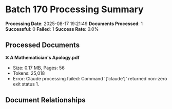 # Batch 170 Processing Summary

**Processing Date**: 2025-08-17 19:21:49
**Documents Processed**: 1
**Successful**: 0
**Failed**: 1
**Success Rate**: 0.0%

## Processed Documents

❌ **A Mathematician's Apology.pdf**
   - Size: 0.17 MB, Pages: 56
   - Tokens: 25,018
   - Error: Claude processing failed: Command '['claude']' returned non-zero exit status 1.

## Document Relationships
